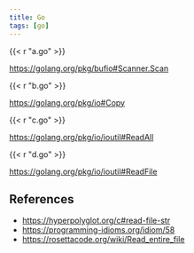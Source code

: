 ```yaml
---
title: Go
tags: [go]
---
```


{{< r "a.go" >}}

<https://golang.org/pkg/bufio#Scanner.Scan>

{{< r "b.go" >}}

<https://golang.org/pkg/io#Copy>

{{< r "c.go" >}}

<https://golang.org/pkg/io/ioutil#ReadAll>

{{< r "d.go" >}}

<https://golang.org/pkg/io/ioutil#ReadFile>

## References

- <https://hyperpolyglot.org/c#read-file-str>
- <https://programming-idioms.org/idiom/58>
- <https://rosettacode.org/wiki/Read_entire_file>
